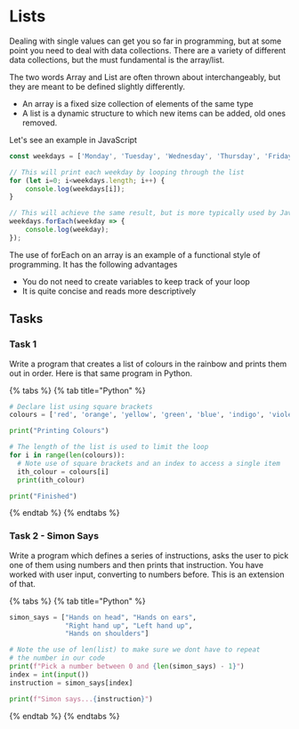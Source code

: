 # Lists

Dealing with single values can get you so far in programming, but at some point you need to deal with data collections. There are a variety of different data collections, but the must fundamental is the array/list.

The two words Array and List are often thrown about interchangeably, but they are meant to be defined slightly differently.

* An array is a fixed size collection of elements of the same type
* A list is a dynamic structure to which new items can be added, old ones removed.

Let's see an example in JavaScript

```javascript
const weekdays = ['Monday', 'Tuesday', 'Wednesday', 'Thursday', 'Friday']

// This will print each weekday by looping through the list
for (let i=0; i<weekdays.length; i++) {
    console.log(weekdays[i]);
}

// This will achieve the same result, but is more typically used by JavaScript developers
weekdays.forEach(weekday => {
    console.log(weekday);
});
```

The use of forEach on an array is an example of a functional style of programming. It has the following advantages

* You do not need to create variables to keep track of your loop
* It is quite concise and reads more descriptively

## Tasks

### Task 1

Write a program that creates a list of colours in the rainbow and prints them out in order. Here is that same program in Python.

{% tabs %}
{% tab title="Python" %}
```python
# Declare list using square brackets
colours = ['red', 'orange', 'yellow', 'green', 'blue', 'indigo', 'violet']

print("Printing Colours")

# The length of the list is used to limit the loop
for i in range(len(colours)):
  # Note use of square brackets and an index to access a single item
  ith_colour = colours[i]
  print(ith_colour)

print("Finished")
```
{% endtab %}
{% endtabs %}

### Task 2 - Simon Says

Write a program which defines a series of instructions, asks the user to pick one of them using numbers and then prints that instruction. You have worked with user input, converting to numbers before. This is an extension of that.

{% tabs %}
{% tab title="Python" %}
```python
simon_says = ["Hands on head", "Hands on ears",
              "Right hand up", "Left hand up",
              "Hands on shoulders"]

# Note the use of len(list) to make sure we dont have to repeat
# the number in our code
print(f"Pick a number between 0 and {len(simon_says) - 1}")
index = int(input())
instruction = simon_says[index]

print(f"Simon says...{instruction}")
```
{% endtab %}
{% endtabs %}
